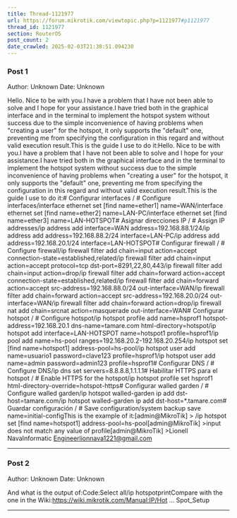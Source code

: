 ```yaml
---
title: Thread-1121977
url: https://forum.mikrotik.com/viewtopic.php?p=1121977#p1121977
thread_id: 1121977
section: RouterOS
post_count: 2
date_crawled: 2025-02-03T21:30:51.094230
---
```


### Post 1
Author: Unknown
Date: Unknown

Hello. Nice to be with you.I have a problem that I have not been able to solve and I hope for your assistance.I have tried both in the graphical interface and in the terminal to implement the hotspot system without success due to the simple inconvenience of having problems when "creating a user" for the hotspot, it only supports the "default" one, preventing me from specifying the configuration in this regard and without valid execution result.This is the guide I use to do it:Hello. Nice to be with you.I have a problem that I have not been able to solve and I hope for your assistance.I have tried both in the graphical interface and in the terminal to implement the hotspot system without success due to the simple inconvenience of having problems when "creating a user" for the hotspot, it only supports the "default" one, preventing me from specifying the configuration in this regard and without valid execution result.This is the guide I use to do it:# Configurar interfaces / # Configure interfaces/interface ethernet set [find name=ether1] name=WAN/interface ethernet set [find name=ether2] name=LAN-PC/interface ethernet set [find name=ether3] name=LAN-HOTSPOT# Asignar direcciones IP / # Assign IP addresses/ip address add interface=WAN address=192.168.88.1/24/ip address add address=192.168.88.2/24 interface=LAN-PC/ip address add address=192.168.20.1/24 interface=LAN-HOTSPOT# Configurar firewall / # Configure firewall/ip firewall filter add chain=input action=accept connection-state=established,related/ip firewall filter add chain=input action=accept protocol=tcp dst-port=8291,22,80,443/ip firewall filter add chain=input action=drop/ip firewall filter add chain=forward action=accept connection-state=established,related/ip firewall filter add chain=forward action=accept src-address=192.168.88.0/24 out-interface=WAN/ip firewall filter add chain=forward action=accept src-address=192.168.20.0/24 out-interface=WAN/ip firewall filter add chain=forward action=drop/ip firewall nat add chain=srcnat action=masquerade out-interface=WAN# Configurar hotspot / # Configure hotspot/ip hotspot profile add name=hsprof1 hotspot-address=192.168.20.1 dns-name=tamare.com html-directory=hotspot/ip hotspot add interface=LAN-HOTSPOT name=hotspot1 profile=hsprof1/ip pool add name=hs-pool ranges=192.168.20.2-192.168.20.254/ip hotspot set [find name=hotspot1] address-pool=hs-pool/ip hotspot user add name=usuario1 password=clave123 profile=hsprof1/ip hotspot user add name=admin password=admin123 profile=hsprof1# Configurar DNS / # Configure DNS/ip dns set servers=8.8.8.8,1.1.1.1# Habilitar HTTPS para el hotspot / # Enable HTTPS for the hotspot/ip hotspot profile set hsprof1 html-directory-override=hotspot-https# Configurar walled garden / # Configure walled garden/ip hotspot walled-garden ip add dst-host=tamare.com/ip hotspot walled-garden ip add dst-host=*.tamare.com# Guardar configuración / # Save configuration/system backup save name=initial-configThis is the example of it:[admin@MikroTik] > /ip hotspot set [find name=hotspot1] address-pool=hs-pool[admin@MikroTik] >input does not match any value of profile[admin@MikroTik] >Lionell NavaInformatic Engineerlionnava1221@gmail.com

---
### Post 2
Author: Unknown
Date: Unknown

And what is the output of:Code:Select all/ip hotspotprintCompare with the one in the Wiki:https://wiki.mikrotik.com/Manual:IP/Hot ... Spot_Setup

---
